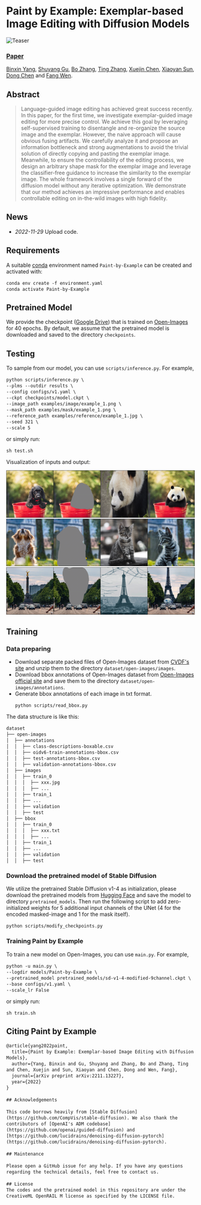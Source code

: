 # Paint by Example: Exemplar-based Image Editing with Diffusion Models
![Teaser](figure/teaser.png)
### [Paper](https://arxiv.org/abs/2211.13227) 
<!-- <br> -->
[Binxin Yang](https://orcid.org/0000-0003-4110-1986), [Shuyang Gu](http://home.ustc.edu.cn/~gsy777/), [Bo Zhang](https://bo-zhang.me/), [Ting Zhang](https://www.microsoft.com/en-us/research/people/tinzhan/), [Xuejin Chen](http://staff.ustc.edu.cn/~xjchen99/), [Xiaoyan Sun](http://staff.ustc.edu.cn/~xysun720/), [Dong Chen](https://www.microsoft.com/en-us/research/people/doch/) and [Fang Wen](https://www.microsoft.com/en-us/research/people/fangwen/).
<!-- <br> -->

## Abstract
>Language-guided image editing has achieved great success recently. In this paper, for the first time, we investigate exemplar-guided image editing for more precise control. We achieve this goal by leveraging self-supervised training to disentangle and re-organize the source image and the exemplar. However, the naive approach will cause obvious fusing artifacts. We carefully analyze it and propose an information bottleneck and strong augmentations to avoid the trivial solution of directly copying and pasting the exemplar image. Meanwhile, to ensure the controllability of the editing process, we design an arbitrary shape mask for the exemplar image and leverage the classifier-free guidance to increase the similarity to the exemplar image. The whole framework involves a single forward of the diffusion model without any iterative optimization. We demonstrate that our method achieves an impressive performance and enables controllable editing on in-the-wild images with high fidelity.
>
## News

- *2022-11-29* Upload code.

## Requirements
A suitable [conda](https://conda.io/) environment named `Paint-by-Example` can be created
and activated with:

```
conda env create -f environment.yaml
conda activate Paint-by-Example
```

## Pretrained Model
We provide the checkpoint ([Google Drive](https://drive.google.com/file/d/11HSX11bIVzsPuv7-cIsANN2BkzuX5pLm/view?usp=share_link)) that is trained on [Open-Images](https://storage.googleapis.com/openimages/web/index.html) for 40 epochs. By default, we assume that the pretrained model is downloaded and saved to the directory `checkpoints`.

## Testing

To sample from our model, you can use `scripts/inference.py`. For example, 
```
python scripts/inference.py \
--plms --outdir results \
--config configs/v1.yaml \
--ckpt checkpoints/model.ckpt \
--image_path examples/image/example_1.png \
--mask_path examples/mask/example_1.png \
--reference_path examples/reference/example_1.jpg \
--seed 321 \
--scale 5
```
or simply run:
```
sh test.sh
```
Visualization of inputs and output:

![](figure/result_1.png)
![](figure/result_2.png)
![](figure/result_3.png)

## Training

### Data preparing
- Download separate packed files of Open-Images dataset from [CVDF's site](https://github.com/cvdfoundation/open-images-dataset#download-images-with-bounding-boxes-annotations) and unzip them to the directory `dataset/open-images/images`.
- Download bbox annotations of Open-Images dataset from [Open-Images official site](https://storage.googleapis.com/openimages/web/download_v7.html#download-manually) and save them to the directory `dataset/open-images/annotations`.
- Generate bbox annotations of each image in txt format.
    ```
    python scripts/read_bbox.py
    ```

The data structure is like this:
```
dataset
├── open-images
│  ├── annotations
│  │  ├── class-descriptions-boxable.csv
│  │  ├── oidv6-train-annotations-bbox.csv
│  │  ├── test-annotations-bbox.csv
│  │  ├── validation-annotations-bbox.csv
│  ├── images
│  │  ├── train_0
│  │  │  ├── xxx.jpg
│  │  │  ├── ...
│  │  ├── train_1
│  │  ├── ...
│  │  ├── validation
│  │  ├── test
│  ├── bbox
│  │  ├── train_0
│  │  │  ├── xxx.txt
│  │  │  ├── ...
│  │  ├── train_1
│  │  ├── ...
│  │  ├── validation
│  │  ├── test
```

### Download the pretrained model of Stable Diffusion
We utilize the pretrained Stable Diffusion v1-4 as initialization, please download the pretrained models from [Hugging Face](https://huggingface.co/CompVis/stable-diffusion-v-1-4-original) and save the model to directory `pretrained_models`. Then run the following script to add zero-initialized weights for 5 additional input channels of the UNet (4 for the encoded masked-image and 1 for the mask itself).
```
python scripts/modify_checkpoints.py
```

### Training Paint by Example
To train a new model on Open-Images, you can use `main.py`. For example,
```
python -u main.py \
--logdir models/Paint-by-Example \
--pretrained_model pretrained_models/sd-v1-4-modified-9channel.ckpt \
--base configs/v1.yaml \
--scale_lr False
```
or simply run:
```
sh train.sh
```
## Citing Paint by Example

```
@article{yang2022paint,
  title={Paint by Example: Exemplar-based Image Editing with Diffusion Models},
  author={Yang, Binxin and Gu, Shuyang and Zhang, Bo and Zhang, Ting and Chen, Xuejin and Sun, Xiaoyan and Chen, Dong and Wen, Fang},
  journal={arXiv preprint arXiv:2211.13227},
  year={2022}
}

## Acknowledgements

This code borrows heavily from [Stable Diffusion](https://github.com/CompVis/stable-diffusion). We also thank the contributors of [OpenAI's ADM codebase](https://github.com/openai/guided-diffusion) and [https://github.com/lucidrains/denoising-diffusion-pytorch](https://github.com/lucidrains/denoising-diffusion-pytorch).

## Maintenance

Please open a GitHub issue for any help. If you have any questions regarding the technical details, feel free to contact us.

## License
The codes and the pretrained model in this repository are under the CreativeML OpenRAIL M license as specified by the LICENSE file.

